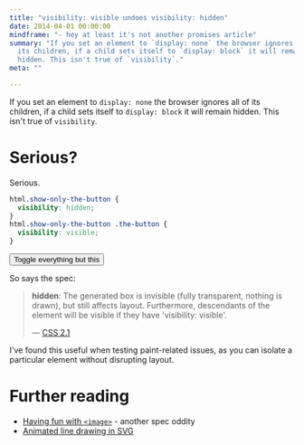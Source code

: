```yaml
---
title: "visibility: visible undoes visibility: hidden"
date: 2014-04-01 00:00:00
mindframe: "- hey at least it's not another promises article"
summary: "If you set an element to `display: none` the browser ignores all of
  its children, if a child sets itself to `display: block` it will remain
  hidden. This isn't true of `visibility`."
meta: ""

---
```


<style>
html.show-only-the-button {
  visibility: hidden;
}
html.show-only-the-button .the-button {
  visibility: visible;
}
</style>

If you set an element to `display: none` the browser ignores all of its children, if a child sets itself to `display: block` it will remain hidden. This isn't true of `visibility`.

# Serious?

Serious.

```css
html.show-only-the-button {
  visibility: hidden;
}
html.show-only-the-button .the-button {
  visibility: visible;
}
```

<button class="the-button btn">Toggle everything but this</button>

So says the spec:

<blockquote class="quote"><p><strong>hidden</strong>: The generated box is invisible (fully transparent, nothing is drawn), but still affects layout. Furthermore, descendants of the element will be visible if they have 'visibility: visible'.</p>&mdash; <a href="http://www.w3.org/TR/CSS2/visufx.html#visibility">CSS 2.1</a></blockquote>

I've found this useful when testing paint-related issues, as you can isolate a particular element without disrupting layout.

# Further reading

* [Having fun with `<image>`](/2013/having-fun-with-image/) - another spec oddity
* [Animated line drawing in SVG](http://jakearchibald.com/2013/animated-line-drawing-svg/)

<script>
  document.querySelector('.the-button').addEventListener('click', function(event) {
    document.documentElement.classList.toggle('show-only-the-button');
    event.preventDefault();
  });
</script>